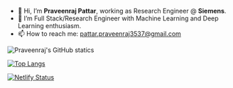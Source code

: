 - 🙋 Hi, I’m **Praveenraj Pattar**, working as Research Engineer @ **Siemens**.
- 🌱 I’m Full Stack/Research Engineer with Machine Learning and Deep Learning enthusiasm.
- 📫 How to reach me: pattar.praveenraj3537@gmail.com

<!---
Praveenraj3537/Praveenraj3537 is a ✨ special ✨ repository because its `README.md` (this file) appears on your GitHub profile.
You can click the Preview link to take a look at your changes.
--->


![Praveenraj's GitHub statics](https://github-readme-stats.vercel.app/api?username=Praveenraj3537&show_icons=true&theme=great-gatsby)


[![Top Langs](https://github-readme-stats.vercel.app/api/top-langs/?username=Praveenraj3537&langs_count=100&layout=compact)](https://github.com/Praveenraj3537)

[![Netlify Status](https://api.netlify.com/api/v1/badges/74a5b32a-ee5a-4a21-b0d9-1abb132f7489/deploy-status)](https://app.netlify.com/sites/praveenrajpattar/deploys) 

